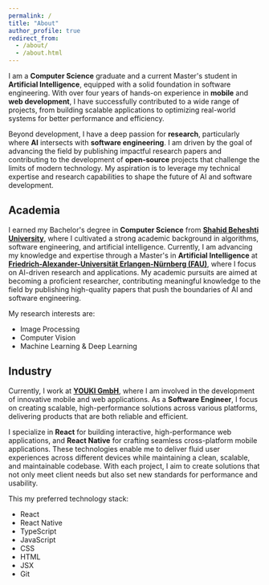 ```yaml
---
permalink: /
title: "About"
author_profile: true
redirect_from: 
  - /about/
  - /about.html
---
```


I am a **Computer Science** graduate and a current Master's student in **Artificial Intelligence**, equipped with a solid foundation in software engineering. With over four years of hands-on experience in **mobile** and **web development**, I have successfully contributed to a wide range of projects, from building scalable applications to optimizing real-world systems for better performance and efficiency. 

Beyond development, I have a deep passion for **research**, particularly where **AI** intersects with **software engineering**. I am driven by the goal of advancing the field by publishing impactful research papers and contributing to the development of **open-source** projects that challenge the limits of modern technology. My aspiration is to leverage my technical expertise and research capabilities to shape the future of AI and software development.

## Academia  
I earned my Bachelor's degree in **Computer Science** from [**Shahid Beheshti University**](https://en.sbu.ac.ir/), where I cultivated a strong academic background in algorithms, software engineering, and artificial intelligence. Currently, I am advancing my knowledge and expertise through a Master's in **Artificial Intelligence** at [**Friedrich-Alexander-Universität Erlangen-Nürnberg (FAU)**](https://www.fau.eu/), where I focus on AI-driven research and applications. My academic pursuits are aimed at becoming a proficient researcher, contributing meaningful knowledge to the field by publishing high-quality papers that push the boundaries of AI and software engineering.

My research interests are:

- Image Processing
- Computer Vision
- Machine Learning & Deep Learning

## Industry  
Currently, I work at [**YOUKI GmbH**](https://www.youki.ai/), where I am involved in the development of innovative mobile and web applications. As a **Software Engineer**, I focus on creating scalable, high-performance solutions across various platforms, delivering products that are both reliable and efficient.

I specialize in **React** for building interactive, high-performance web applications, and **React Native** for crafting seamless cross-platform mobile applications. These technologies enable me to deliver fluid user experiences across different devices while maintaining a clean, scalable, and maintainable codebase. With each project, I aim to create solutions that not only meet client needs but also set new standards for performance and usability.

This my preferred technology stack:

- React
- React Native
- TypeScript
- JavaScript
- CSS
- HTML
- JSX
- Git